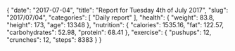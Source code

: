 {
    "date": "2017-07-04",
    "title": "Report for Tuesday 4th of July 2017",
    "slug": "2017\/07\/04",
    "categories": [
        "Daily report"
    ],
    "health": {
        "weight": 83.8,
        "height": 173,
        "age": 13348
    },
    "nutrition": {
        "calories": 1535.16,
        "fat": 122.57,
        "carbohydrates": 52.98,
        "protein": 68.41
    },
    "exercise": {
        "pushups": 12,
        "crunches": 12,
        "steps": 8383
    }
}